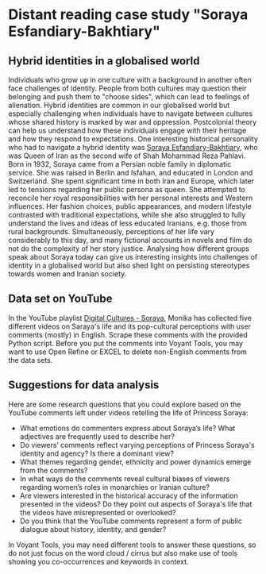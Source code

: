 # Distant reading case study "Soraya Esfandiary-Bakhtiary"

## Hybrid identities in a globalised world

Individuals who grow up in one culture with a background in another often face challenges of identity. People from both cultures may question their belonging and push them to "choose sides", which can lead to feelings of alienation. Hybrid identities are common in our globalised world but especially challenging when individuals have to navigate between cultures whose shared history is marked by war and oppression. Postcolonial theory can help us understand how these individuals engage with their heritage and how they respond to expectations. One interesting historical personality who had to navigate a hybrid identity was [Soraya Esfandiary-Bakhtiary](https://en.wikipedia.org/wiki/Soraya_Esfandiary-Bakhtiary), who was Queen of Iran as the second wife of Shah Mohammad Reza Pahlavi. Born in 1932, Soraya came from a Persian noble family in diplomatic service. She was raised in Berlin and Isfahan, and educated in London and Switzerland. She spent significant time in both Iran and Europe, which later led to tensions regarding her public persona as queen. She attempted to reconcile her royal responsibilities with her personal interests and Western influences. Her fashion choices, public appearances, and modern lifestyle contrasted with traditional expectations, while she also struggled to fully understand the lives and ideas of less educated Iranians, e.g. those from rural backgrounds. Simultaneously, perceptions of her life vary considerably to this day, and many fictional accounts in novels and film do not do the complexity of her story justice. Analysing how different groups speak about Soraya today can give us interesting insights into challenges of identity in a globalised world but also shed light on persisting stereotypes towards women and Iranian society.

 ## Data set on YouTube

 In the YouTube playlist [Digital Cultures - Soraya](https://youtube.com/playlist?list=PL5XPG366xWVvfpXZh_joch7pZp2ubV9w_&si=Xp1EaM2EgDo_5wh7), Monika has collected five different videos on Saraya's life and its pop-cultural perceptions with user comments (mostly) in English. Scrape these comments with the provided Python script. Before you put the comments into Voyant Tools, you may want to use Open Refine or EXCEL to delete non-English comments from the data sets.

 ## Suggestions for data analysis

Here are some research questions that you could explore based on the YouTube comments left under videos retelling the life of Princess Soraya:

* What emotions do commenters express about Soraya’s life? What adjectives are frequently used to describe her?
* Do viewers’ comments reflect varying perceptions of Princess Soraya's identity and agency? Is there a dominant view?
* What themes regarding gender, ethnicity and power dynamics emerge from the comments?
* In what ways do the comments reveal cultural biases of viewers regarding women’s roles in monarchies or Iranian culture?
* Are viewers interested in the historical accuracy of the information presented in the videos? Do they point out aspects of Soraya's life that the videos have misrepresented or overlooked?
* Do you think that the YouTube comments represent a form of public dialogue about history, identity, and gender?

In Voyant Tools, you may need different tools to answer these questions, so do not just focus on the word cloud / cirrus but also make use of tools showing you co-occurrences and keywords in context.
